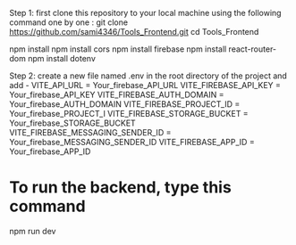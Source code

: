Step 1: first clone this repository to your local machine using the following command one by one :
git clone https://github.com/sami4346/Tools_Frontend.git
cd Tools_Frontend

npm install
npm install cors
npm install firebase
npm install react-router-dom
npm install dotenv

Step 2: create a new file named .env in the root directory of the project and add - 
VITE_API_URL = Your_firebase_API_URL
VITE_FIREBASE_API_KEY = Your_firebase_API_KEY
VITE_FIREBASE_AUTH_DOMAIN = Your_firebase_AUTH_DOMAIN
VITE_FIREBASE_PROJECT_ID = Your_firebase_PROJECT_I
VITE_FIREBASE_STORAGE_BUCKET = Your_firebase_STORAGE_BUCKET
VITE_FIREBASE_MESSAGING_SENDER_ID = Your_firebase_MESSAGING_SENDER_ID
VITE_FIREBASE_APP_ID = Your_firebase_APP_ID

# To run the backend, type this command
npm run dev
